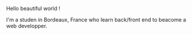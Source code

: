 Hello beautiful world !

I'm a studen in Bordeaux, France who learn back/front end to beacome a web developper.
